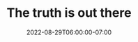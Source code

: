 ---
draft: true
date: 2022-08-29T06:00:00-07:00
title: "The truth is out there"
ogtitle: "The truth is out there"
description: |
    Individual platforms cannot solve the problem of disinformation spread across information ecosystems unless they collaborate. Looking at regulation of social media companies.
ogdescription: "Individual platforms cannot solve the problem of disinformation spread across information ecosystems unless they collaborate. Looking at regulation of social media companies."
number: 42
season: 6
seasonepisode: 4
url: /season6/episode4/
embed: "6bf428bb-87b4-45a4-88b8-1c23c9ce5333"
mp3: ""
categories: "episodes"
host: "Bridget Todd"
shownotes: |

transcript: |


---